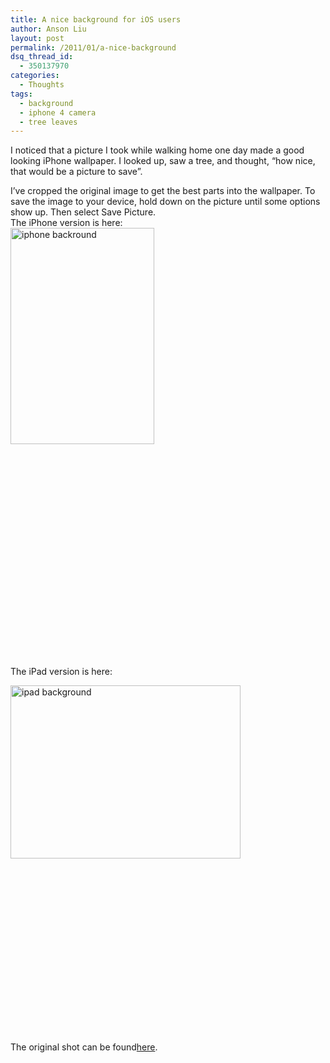 ```yaml
---
title: A nice background for iOS users
author: Anson Liu
layout: post
permalink: /2011/01/a-nice-background
dsq_thread_id:
  - 350137970
categories:
  - Thoughts
tags:
  - background
  - iphone 4 camera
  - tree leaves
---
```

I noticed that a picture I took while walking home one day made a good looking iPhone wallpaper. I looked up, saw a tree, and thought, &#8220;how nice, that would be a picture to save&#8221;.

I&#8217;ve cropped the original image to get the best parts into the wallpaper. To save the image to your device, hold down on the picture until some options show up. Then select Save Picture.  
The iPhone version is here:  
<img class="size-full wp-image-412 alignleft" title="iphone backround" src="https://ansonliu.com/wp-content/uploads/2011/01/iphone-backround.jpg" alt="iphone backround" width="230" height="346" />

&nbsp;

&nbsp;

&nbsp;

&nbsp;

&nbsp;

&nbsp;

&nbsp;

&nbsp;

&nbsp;

&nbsp;

&nbsp;

The iPad version is here:

<img class="size-full wp-image-413 alignleft" title="ipad background" src="https://ansonliu.com/wp-content/uploads/2011/01/ipad-background.jpg" alt="ipad background" width="368" height="277" />

&nbsp;

&nbsp;

&nbsp;

&nbsp;

&nbsp;

&nbsp;

&nbsp;

&nbsp;

&nbsp;

The original shot can be found<a href="https://www.facebook.com/photo.php?fbid=469675078743&l=06dd2ad25c" target="_blank">here</a>.